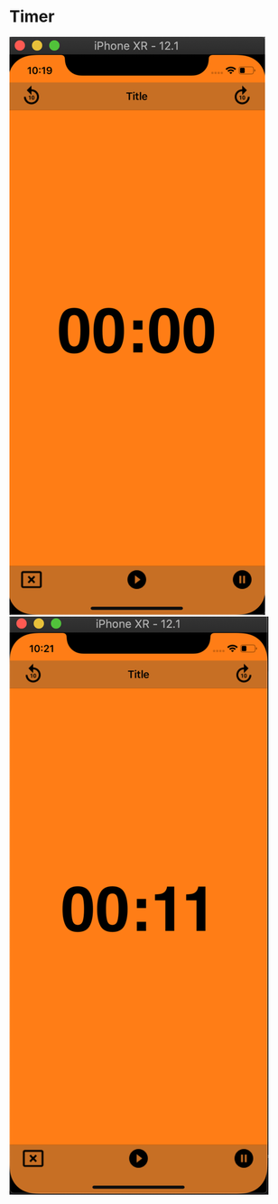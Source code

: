 # Timer
![iphone XR](https://github.com/ashishvpatel123/Timer/blob/master/Screen%20Shot%202019-02-10%20at%2010.19.48%20PM.png)
![iphone XR](https://github.com/ashishvpatel123/Timer/blob/master/Screen%20Shot%202019-02-10%20at%2010.21.43%20PM.png)
